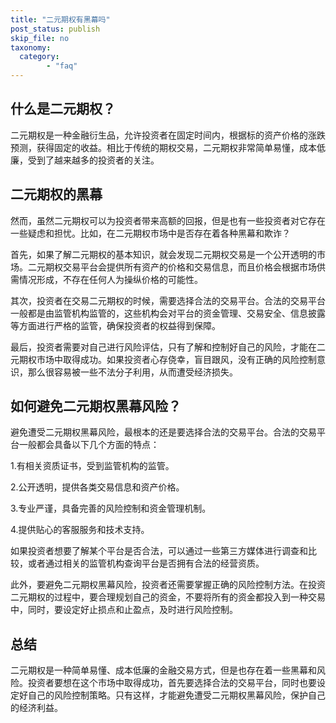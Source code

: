 ```yaml
---
title: "二元期权有黑幕吗"
post_status: publish
skip_file: no
taxonomy:
  category:
        - "faq"
---
```


## 什么是二元期权？

二元期权是一种金融衍生品，允许投资者在固定时间内，根据标的资产价格的涨跌预测，获得固定的收益。相比于传统的期权交易，二元期权非常简单易懂，成本低廉，受到了越来越多的投资者的关注。

## 二元期权的黑幕

然而，虽然二元期权可以为投资者带来高额的回报，但是也有一些投资者对它存在一些疑虑和担忧。比如，在二元期权市场中是否存在着各种黑幕和欺诈？

首先，如果了解二元期权的基本知识，就会发现二元期权交易是一个公开透明的市场。二元期权交易平台会提供所有资产的价格和交易信息，而且价格会根据市场供需情况形成，不存在任何人为操纵价格的可能性。

其次，投资者在交易二元期权的时候，需要选择合法的交易平台。合法的交易平台一般都是由监管机构监管的，这些机构会对平台的资金管理、交易安全、信息披露等方面进行严格的监管，确保投资者的权益得到保障。

最后，投资者需要对自己进行风险评估，只有了解和控制好自己的风险，才能在二元期权市场中取得成功。如果投资者心存侥幸，盲目跟风，没有正确的风险控制意识，那么很容易被一些不法分子利用，从而遭受经济损失。

## 如何避免二元期权黑幕风险？

避免遭受二元期权黑幕风险，最根本的还是要选择合法的交易平台。合法的交易平台一般都会具备以下几个方面的特点：

1.有相关资质证书，受到监管机构的监管。

2.公开透明，提供各类交易信息和资产价格。

3.专业严谨，具备完善的风险控制和资金管理机制。

4.提供贴心的客服服务和技术支持。

如果投资者想要了解某个平台是否合法，可以通过一些第三方媒体进行调查和比较，或者通过相关的监管机构查询平台是否拥有合法的经营资质。

此外，要避免二元期权黑幕风险，投资者还需要掌握正确的风险控制方法。在投资二元期权的过程中，要合理规划自己的资金，不要将所有的资金都投入到一种交易中，同时，要设定好止损点和止盈点，及时进行风险控制。

## 总结

二元期权是一种简单易懂、成本低廉的金融交易方式，但是也存在着一些黑幕和风险。投资者要想在这个市场中取得成功，首先要选择合法的交易平台，同时也要设定好自己的风险控制策略。只有这样，才能避免遭受二元期权黑幕风险，保护自己的经济利益。
